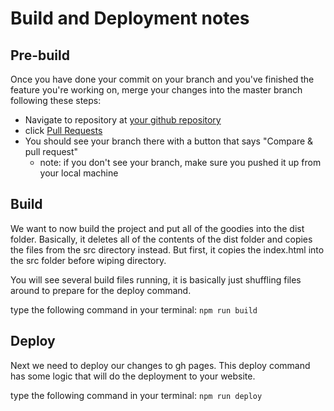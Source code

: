 # Build and Deployment notes

## Pre-build

Once you have done your commit on your branch and you've finished the feature you're working on, merge your changes into the master branch following these steps:
- Navigate to repository at [your github repository](https://github.com/gerritbutler/gerritbutler.github.io/)
- click [Pull Requests](https://github.com/gerritbutler/gerritbutler.github.io/pulls)
- You should see your branch there with a button that says "Compare & pull request"
  - note: if you don't see your branch, make sure you pushed it up from your local machine

## Build

We want to now build the project and put all of the goodies into the dist folder. Basically, it deletes all of the contents of the dist folder and copies the files from the src directory instead. But first, it copies the index.html into the src folder before wiping directory. 

You will see several build files running, it is basically just shuffling files around to prepare for the deploy command. 

type the following command in your terminal: `npm run build`

## Deploy

Next we need to deploy our changes to gh pages. This deploy command has some logic that will do the deployment to your website. 

type the following command in your terminal: `npm run deploy`